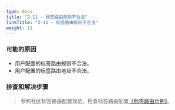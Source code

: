 ```yaml
---
type: docs
title: "2-11 - 标签路由规则不合法"
linkTitle: "2-11 - 标签路由规则不合法"
weight: 11
---
```


### 可能的原因

* 用户配置的标签路由规则不合法。
* 用户配置的标签路由地址不合法。

### 排查和解决步骤
> 参照社区标签路由配置规范，检查标签路由配置[《标签路由示例》](https://dubbo.apache.org/zh/overview/tasks/traffic-management/traffic-condition/)。



